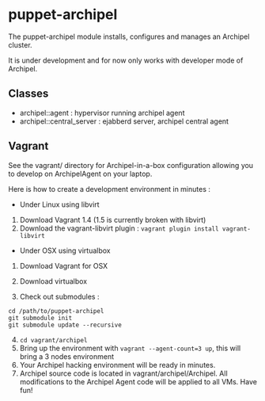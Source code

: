 puppet-archipel
===============

The puppet-archipel module installs, configures and manages an Archipel cluster.

It is under development and for now only works with developer mode of Archipel.

Classes
-------

* archipel::agent : hypervisor running archipel agent
* archipel::central_server : ejabberd server, archipel central agent

Vagrant
-------

See the vagrant/ directory for Archipel-in-a-box configuration allowing you to develop on ArchipelAgent on your laptop.

Here is how to create a development environment in minutes :

* Under Linux using libvirt

1. Download Vagrant 1.4 (1.5 is currently broken with libvirt)
2. Download the vagrant-libvirt plugin : `vagrant plugin install vagrant-libvirt`

* Under OSX using virtualbox

1. Download Vagrant for OSX
2. Download virtualbox

3. Check out submodules :
```
cd /path/to/puppet-archipel
git submodule init
git submodule update --recursive
```
4. `cd vagrant/archipel`
5. Bring up the environment with `vagrant --agent-count=3 up`, this will bring a 3 nodes environment
6. Your Archipel hacking environment will be ready in minutes.
7. Archipel source code is located in vagrant/archipel/Archipel. All modifications to the Archipel Agent code will be applied to all VMs. Have fun!
